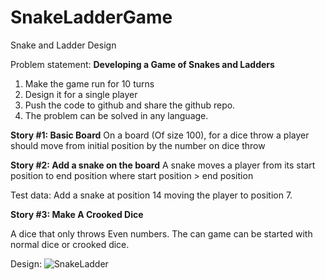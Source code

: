 # SnakeLadderGame
Snake and Ladder Design

Problem statement:
**Developing a Game of
Snakes and Ladders**

1. Make the game run for 10 turns
2. Design it for a single player
3. Push the code to github and share the github repo.
4. The problem can be solved in any language.


**Story #1: Basic Board**
On a board (Of size 100), for a dice throw a player should
move from initial position by the number on dice throw

**Story #2: Add a snake on the board**
A snake moves a player from its start position to end position
where start position > end position

Test data: Add a snake at position 14 moving the player
to position 7.

**Story #3: Make A Crooked Dice**

A dice that only throws Even numbers.
The can game can be started with normal dice or crooked
dice.

Design:
![SnakeLadder](https://user-images.githubusercontent.com/24969715/142224616-51f470d4-faeb-4c56-9f51-214d7b7c917d.png)
